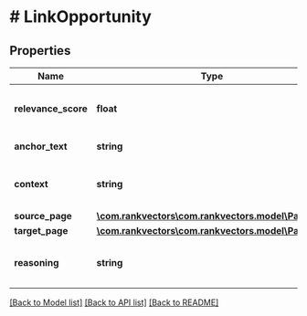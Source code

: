 # # LinkOpportunity

## Properties

Name | Type | Description | Notes
------------ | ------------- | ------------- | -------------
**relevance_score** | **float** | AI-calculated relevance score (0-1) |
**anchor_text** | **string** | Suggested anchor text |
**context** | **string** | Context where the link should be placed | [optional]
**source_page** | [**\com.rankvectors\com.rankvectors.model\PageInfo**](PageInfo.md) |  |
**target_page** | [**\com.rankvectors\com.rankvectors.model\PageInfo**](PageInfo.md) |  |
**reasoning** | **string** | AI reasoning for the suggestion | [optional]

[[Back to Model list]](../../README.md#models) [[Back to API list]](../../README.md#endpoints) [[Back to README]](../../README.md)
